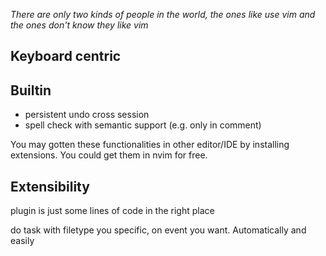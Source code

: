*There are only two kinds of people in the world, the ones like use vim and the ones don't know they like vim*

## Keyboard centric

## Builtin

- persistent undo cross session
- spell check with semantic support (e.g. only in comment)

You may gotten these functionalities in other editor/IDE by installing extensions.
You could get them in nvim for free.

## Extensibility

plugin is just some lines of code in the right place

do task with filetype you specific, on event you want. Automatically and easily
